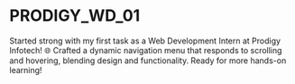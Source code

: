 # PRODIGY_WD_01

Started strong with my first task as a Web Development Intern at Prodigy Infotech! 🌐 Crafted a dynamic navigation menu that responds to scrolling and hovering, blending design and functionality. Ready for more hands-on learning!
